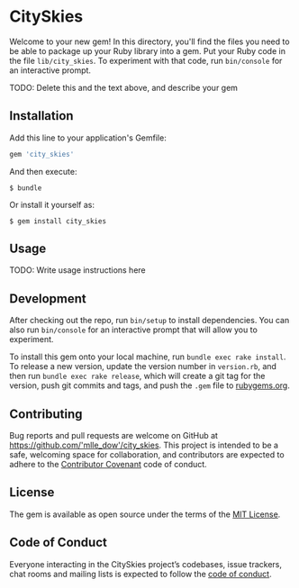 # CitySkies

Welcome to your new gem! In this directory, you'll find the files you need to be able to package up your Ruby library into a gem. Put your Ruby code in the file `lib/city_skies`. To experiment with that code, run `bin/console` for an interactive prompt.

TODO: Delete this and the text above, and describe your gem

## Installation

Add this line to your application's Gemfile:

```ruby
gem 'city_skies'
```

And then execute:

    $ bundle

Or install it yourself as:

    $ gem install city_skies

## Usage

TODO: Write usage instructions here

## Development

After checking out the repo, run `bin/setup` to install dependencies. You can also run `bin/console` for an interactive prompt that will allow you to experiment.

To install this gem onto your local machine, run `bundle exec rake install`. To release a new version, update the version number in `version.rb`, and then run `bundle exec rake release`, which will create a git tag for the version, push git commits and tags, and push the `.gem` file to [rubygems.org](https://rubygems.org).

## Contributing

Bug reports and pull requests are welcome on GitHub at https://github.com/'mlle_dow'/city_skies. This project is intended to be a safe, welcoming space for collaboration, and contributors are expected to adhere to the [Contributor Covenant](http://contributor-covenant.org) code of conduct.

## License

The gem is available as open source under the terms of the [MIT License](https://opensource.org/licenses/MIT).

## Code of Conduct

Everyone interacting in the CitySkies project’s codebases, issue trackers, chat rooms and mailing lists is expected to follow the [code of conduct](https://github.com/'mlle_dow'/city_skies/blob/master/CODE_OF_CONDUCT.md).
